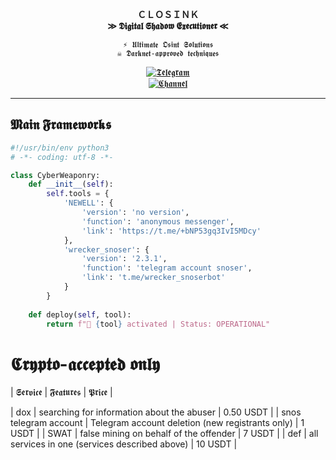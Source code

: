 <div align="center">

  **ＣＬＯＳＩＮＫ**  
**≫ 𝕯𝖎𝖌𝖎𝖙𝖆𝖑 𝕾𝖍𝖆𝖉𝖔𝖜 𝕰𝖝𝖊𝖈𝖚𝖙𝖎𝖔𝖓𝖊𝖗 ≪**  

`⚡ 𝖀𝖑𝖙𝖎𝖒𝖆𝖙𝖊 𝕺𝖘𝖎𝖓𝖙 𝕾𝖔𝖑𝖚𝖙𝖎𝖔𝖓𝖘`  
`☠ 𝕯𝖆𝖗𝖐𝖓𝖊𝖙-𝖆𝖕𝖕𝖗𝖔𝖛𝖊𝖉 𝖙𝖊𝖈𝖍𝖓𝖎𝖖𝖚𝖊𝖘`  

[![𝕿𝖊𝖑𝖊𝖌𝖗𝖆𝖒](https://img.shields.io/badge/𝕮𝖔𝖓𝖙𝖆𝖈𝖙_𝕮𝖑𝖔𝖘𝖎𝖓𝖐-26A5E4?style=for-the-badge&logo=telegram&logoColor=white)](https://t.me/closink)  
[![𝕮𝖍𝖆𝖓𝖓𝖊𝖑](https://img.shields.io/badge/𝕹𝖊𝖜𝖊𝖑𝖑_𝕺𝖘𝖎𝖓𝖙-0088CC?style=for-the-badge&logo=telegram&logoColor=white)](https://t.me/+bNP53gq3IvI5MDcy)  

</div>

---

##  𝕸𝖆𝖎𝖓 𝕱𝖗𝖆𝖒𝖊𝖜𝖔𝖗𝖐𝖘
```python
#!/usr/bin/env python3
# -*- coding: utf-8 -*-

class CyberWeaponry:
    def __init__(self):
        self.tools = {
            'NEWELL': {
                'version': 'no version',
                'function': 'anonymous messenger',
                'link': 'https://t.me/+bNP53gq3IvI5MDcy'
            },
            'wrecker_snoser': {
                'version': '2.3.1',
                'function': 'telegram account snoser',
                'link': 't.me/wrecker_snoserbot'
            }
        }
        
    def deploy(self, tool):
        return f"🚀 {tool} activated | Status: OPERATIONAL"
```

# 𝕮𝖗𝖞𝖕𝖙𝖔-𝖆𝖈𝖈𝖊𝖕𝖙𝖊𝖉 𝖔𝖓𝖑𝖞
|          𝕾𝖊𝖗𝖛𝖎𝖈𝖊          |       𝕱𝖊𝖆𝖙𝖚𝖗𝖊𝖘      |     𝕻𝖗𝖎𝖈𝖊     |

| dox | searching for information about the abuser | 0.50 USDT |
|  snos telegram account | Telegram account deletion (new registrants only) | 1 USDT |
| SWAT | false mining on behalf of the offender | 7 USDT |
| def | all services in one (services described above) | 10 USDT |

